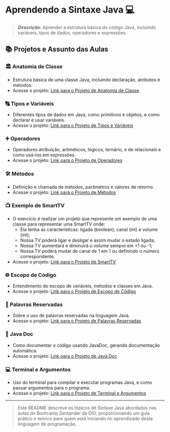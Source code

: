 # Aprendendo a Sintaxe Java 💻

> ***Descrição:*** Aprender a estrutura básica do código Java, incluindo variáveis, tipos de dados, operadores e expressões.

## 📚 Projetos e Assunto das Aulas

### 🏛️ Anatomia de Classe
- Estrutura básica de uma classe Java, incluindo declaração, atributos e métodos.
- Acesse o projeto: [Link para o Projeto de Anatomia de Classe](AnatomyClassJava)

### 🔠 Tipos e Variáveis
- Diferentes tipos de dados em Java, como primitivos e objetos, e como declarar e usar variáveis.
- Acesse o projeto: [Link para o Projeto de Tipos e Variáveis](TypesVariables)

### ➕ Operadores
- Operadores atribuição, aritméticos, lógicos, ternário, e de relacionais e como usá-los em expressões.
- Acesse o projeto: [Link para o Projeto de Operadores](Operators)

### 🛠️ Métodos
- Definição e chamada de métodos, parâmetros e valores de retorno.
- Acesse o projeto: [Link para o Projeto de Métodos](MethodsJava)

### 📺 Exemplo de SmartTV
- O exercício é realizar um projeto que represente um exemplo de uma classe para representar uma SmartTV onde:
  - Ela tenha as características: ligada (boolean), canal (int) e volume (int);
  - Nossa TV poderá ligar e desligar e assim mudar o estado ligada;
  - Nossa TV aumentará e diminuirá o volume sempre em +1 ou -1;
  - Nossa TV poderá mudar de canal de 1 em 1 ou definindo o número correspondente.
- Acesse o projeto: [Link para o Projeto de SmartTV](ExerciseSmartTV)

### 🌐 Escopo de Código
- Entendimento do escopo de variáveis, métodos e classes em Java.
- Acesse o projeto: [Link para o Projeto de Escopo de Código](CodeScope)

### 🛑 Palavras Reservadas
- Sobre o uso de palavras reservadas na linguagem Java.
- Acesse o projeto: [Link para o Projeto de Palavras Reservadas]()

### 📄 Java Doc
- Como documentar o código usando JavaDoc, gerando documentação automática.
- Acesse o projeto: [Link para o Projeto de Java Doc]()

### 💻 Terminal e Argumentos
- Uso do terminal para compilar e executar programas Java, e como passar argumentos para o programa.
- Acesse o projeto: [Link para o Projeto de Terminal e Argumentos]()


--------------------------------
> Este README descreve os tópicos de Sintaxe Java abordados nas aulas do Bootcamp Santander da DIO, proporcionando um guia prático e teórico para quem está iniciando no aprendizado desta linguagem de programação.
